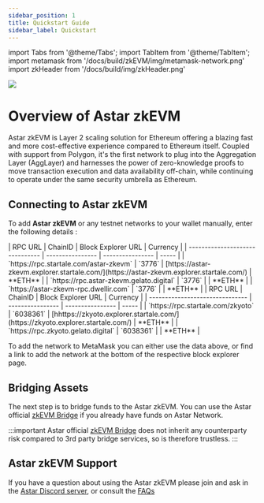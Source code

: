 ```yaml
---
sidebar_position: 1
title: Quickstart Guide
sidebar_label: Quickstart
---
```

import Tabs from '@theme/Tabs';
import TabItem from '@theme/TabItem';
import metamask from '/docs/build/zkEVM/img/metamask-network.png'
import zkHeader from '/docs/build/img/zkHeader.png'

<div style={{textAlign: 'center'}}>
    <img src={zkHeader} style={{width: 1200}} />
</div>

# Overview of Astar zkEVM

Astar zkEVM is Layer 2 scaling solution for Ethereum offering a blazing fast and more cost-effective experience compared to Ethereum itself. Coupled with support from Polygon, it's the first network to plug into the Aggregation Layer (AggLayer) and harnesses the power of zero-knowledge proofs to move transaction execution and data availability off-chain, while continuing to operate under the same security umbrella as Ethereum.

## Connecting to Astar zkEVM

To add **Astar zkEVM** or any testnet networks to your wallet manually, enter the following details :
<Tabs>

<TabItem value="mainnet" label="Astar zkEVM">
| RPC URL | ChainID | Block Explorer URL | Currency |
| ------------------------------- | ---------------- | ---------------- | ----- |
| `https://rpc.startale.com/astar-zkevm` | `3776` | [https://astar-zkevm.explorer.startale.com/](https://astar-zkevm.explorer.startale.com/) | **ETH** |
| `https://rpc.astar-zkevm.gelato.digital` | `3776` | | **ETH** |
| `https://astar-zkevm-rpc.dwellir.com` | `3776` | | **ETH** |
</TabItem>

<TabItem value="testnet 2" label="zKyoto Testnet">
| RPC URL | ChainID | Block Explorer URL | Currency |
| ------------------------------- | ---------------- | ---------------- | ----- |
| `https://rpc.startale.com/zkyoto` | `6038361` | [hhttps://zkyoto.explorer.startale.com/](https://zkyoto.explorer.startale.com/) | **ETH** |
| `https://rpc.zkyoto.gelato.digital` | `6038361` | | **ETH** |
</TabItem>

</Tabs>

To add the network to MetaMask you can either use the data above, or find a link to add the network at the bottom of the respective block explorer page.

## Bridging Assets

The next step is to bridge funds to the Astar zkEVM. You can use the Astar official [zkEVM Bridge](https://portal.astar.network/astar/bridge) if you already have funds on Astar Network.

:::important
Astar official [zkEVM Bridge](https://portal.astar.network/astar/bridge) does not inherit any counterparty risk compared to 3rd party bridge services, so is therefore trustless. 
:::

## Astar zkEVM Support

If you have a question about using the Astar zkEVM please join and ask in the [Astar Discord server](https://discord.gg/astarnetwork), or consult the [FAQs](https://docs.astar.network/docs/learn/zkEVM/faq)
